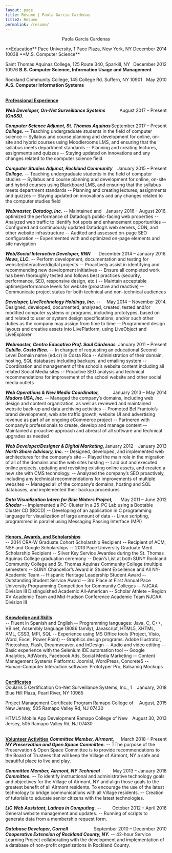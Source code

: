 ```yaml
---
layout: page
title: Resume | Paola Garcia Cardenas
title2: Resume
permalink: /resume/
---
```


<p style="text-align: center;">Paola Garcia Cardenas</p>
**<u>Education</u>**
<span style="float: right;">December 2014</span>
Pace University, 1 Pace Plaza, New York, NY 10038 
**M.S. Computer Science**

<span style="float: right;">December 2012</span>
Saint Thomas Aquinas College, 125 Route 340, Sparkill, NY 10976 
**B.S. Computer Science, Information Usage and Management**

<span style="float: right;">May 2010</span>
Rockland Community College, 145 College Rd. Suffern, NY 10901 
**A.S. Computer Information Systems**

<br>**<u>Professional Experience</u>**<br>

<span style="float: right;">August 2017 – Present</span>
_**Web Developer, On-Net Surveillance Systems (OnSSI).**_

<span style="float: right;">September 2017 – Present</span>
_**Computer Science Adjunct, St. Thomas Aquinas College.**_
-- Teaching undergraduate students in the field of computer science
-- Syllabus and course planning and development for online, on-site and hybrid courses using Moodlerooms LMS, and ensuring that the syllabus meets department standards
-- Planning and creating lectures, assignments and quizzes
-- Staying updated on innovations and any changes related to the computer science field<br>

<span style="float: right;">January 2015 – Present</span>
_**Computer Studies Adjunct, Rockland Community College.**_
-- Teaching undergraduate students in the field of computer studies
-- Syllabus and course planning and development for online, on-site and hybrid courses using Blackboard LMS, and ensuring that the syllabus meets department standards
-- Planning and creating lectures, assignments and quizzes
-- Staying updated on innovations and any changes related to the computer studies field<br>

<span style="float: right;">January 2016 – August 2016.</span>
_**Webmaster, Datadog, Inc.**_
-- Maintained and optimized the performance of Datadog’s public-facing web properties
-- Analyzed web traffic to identify hot spots and enhancement opportunities
-- Configured and continuously updated Datadog’s web servers, CDN, and other website infrastructure
-- Audited and assessed on-page SEO configuration
-- Experimented with and optimized on-page elements and site navigation<br>

<span style="float: right;">December 2014 – January 2016.</span>
_**Web/Social Interactive Developer, RNN News, LLC.**_
-- Perform development, documentation and testing for website/interactive/digital projects
-- Proactively assist in identifying and recommending new development initiatives
-- Ensure all completed work has been thoroughly tested and follows best practices (security, performance, SEO, responsive design, etc.)
-- Maintain acceptable uptime/performance levels for website (proactive and reactive)
-- Communicate project status for both technical and non-technical audiences<br>

<span style="float: right;">May 2014 – November 2014.</span>
_**Developer, LiveTechnology Holdings, Inc.**_
-- Designed, developed, documented, analyzed, created, tested and/or modified computer systems or programs, including prototypes, based on and related to user or system design specifications, and/or such other duties as the company may assign from time to time
-- Programmed design layouts and creative assets into LivePlatform, using LiveObject and LiveExplorer<br>

<span style="float: right;">January 2011 – Present</span>
_**Webmaster, Centro Educativo Prof. Saúl Cárdenas Cubillo. Costa Rica.**_
-- In charged of requesting an educational Second Level Domain name (ed.cr) in Costa Rica
-- Administration of their domain, hosting, SQL databases including backups, and emailing system
-- Coordination and management of the school’s website content including all related Social Media sites
-- Proactive SEO analysis and technical recommendations for improvement of the school website and other social media outlets<br>

<span style="float: right;">January 2013 – May 2014</span>
_**Web Operations &amp; New Media Coordinator, Madoro USA, Inc.**_ 
-- Managed the company’s domains, including web design and content organization, as well as reviewed and maintained website back-up and data archiving activities
-- Promoted Bel Frantoio’s brand development, web site traffic growth, website UI and advertising revenue as part of an ongoing eCommerce project
-- Partnered with company’s professionals to create, develop and manage content
-- Maintained a proactive approach and abreast of all software and technical upgrades as needed<br>

<span style="float: right;">January 2012 – January 2013</span>
_**Web Developer/Designer &amp; Digital Marketing, North Shore Advisory, Inc.**_
-- Designed, developed, and implemented web architectures for the company’s site
-- Played the main role in the migration of all of the domains and the web sites hosting
-- Laid out and executed online projects, updating and revisiting existing online assets, and created a new site with CMS technology.
-- Analyzed the company’s SEO proactively, including any technical recommendations for improvements of multiple websites
-- Managed all of the company’s domains, hosting and SQL databases, and implemented their backup procedures<br>

<span style="float: right;">May 2011 – June 2012</span>
_**Data Visualization Intern for Blue Waters Project, Shodor**_
-- Implemented a PC-Cluster in a 25-PC Lab using a Bootable Cluster CD (BCCD)
-- Developing of an application in C programming language for visualization of large amount of data
-- Linux scripting, programmed in parallel using Messaging Passing Interface (MPI)<br>

<br>**<u>Honors, Awards, and Scholarships</u>**<br>
-- 2014 CRA-W Graduate Cohort Scholarship Recipient
-- Recipient of ACM, NSF and Google Scholarships
-- 2013 Pace University Graduate Merit Scholarship Recipient
-- Silver Key Service Awardee during the St. Thomas Aquinas College graduation ceremony
-- Dean’s List at both SUNY Rockland Community College and St. Thomas Aquinas Community College (multiple semesters
-- SUNY Chancellor’s Award in Student Excellence and All NY-Academic Team
-- Hispanic Heritage Leadership Student Award
-- Outstanding Student Service Award
-- 3rd Place at First Annual Pace University Programming Competition for Community Colleges
-- NJCAA Division III Distinguished Academic All-American
-- Scholar Athlete – Region XV Academic Team and Mid-Hudson Conference Academic Team NJCAA Division III

<br>**<u>Knowledge and Skills</u>**<br>
-- Fluent in Spanish and English
-- Programming languages: Java, C, C++, VB.net, Assembly language (8086 family), Javascript, HTML5, XHTML, XML, CSS3, MPI, SQL
-- Experience using MS Office tools (Project, Visio, Word, Excel, Power Point)
-- Graphics design programs: Adobe Illustrator, Photoshop, Flash, Dreamweaver, and InDesign
-- Audio and video editing
-- Basic experience with the Selenium IDE automation tool
-- Google Analytics, AdWords, Facebook Ads, Social Media Marketing
-- Content Management Systems Platforms: Joomla!, WordPress, Concrete5
-- Human-Computer Interaction software: Prototyper Pro, Balsamiq Mockups

<br>**<u>Certificates</u>**<br>
<span style="float: right;">January, 2018</span>
Ocularis 5 Certification
On-Net Surveillance Systems, Inc., 1 Blue Hill Plaza, Pearl River, NY 10965

<span style="float: right;">August, 2015</span>
Project Management Certificate Program
Ramapo College of New Jersey, 505 Ramapo Valley Rd, NJ 07430

<span style="float: right;">August 30, 2013</span>
HTML5 Mobile App Development
Ramapo College of New Jersey, 505 Ramapo Valley Rd, NJ 07430

<br>**<u>Volunteer Activities</u>**
<span style="float: right;">March 2018 – Present</span>
_**Committee Member, Airmont, NY Preservation and Open Space Committee.**_
-- TThe purpose of the Preservation & Open Space Committee is to provide recommendations to the Board of Trustees that will keep the Village of Airmont, NY a safe and beautiful place to live and play.

<span style="float: right;">May 2013 – January 2018</span>
_**Committee Member, Airmont, NY Technical Committee.**_
-- To identify instructional and administrative technology goals and objectives for the Village of Airmont, NY and align those goals to the greatest benefit of all Airmont residents. To encourage the use of the latest technology to bridge communications with all Village residents.
-- Creation of tutorials to educate senior citizens with the latest technologies.

<span style="float: right;">October 2012 – April 2016</span>
_**LiC Web Assistant, Latinas in Computing.**_
-- General website management and updates.
-- Running of scripts to generate data from a membership request form.

<span style="float: right;">September 2010 – December 2010</span>
_**Database Developer, Cornell Cooperative Extension of Rockland County, NY.**_
-- 42-hour Service Learning Project collaborating with the development and implementation of a database of non-profit organizations in Rockland County.
